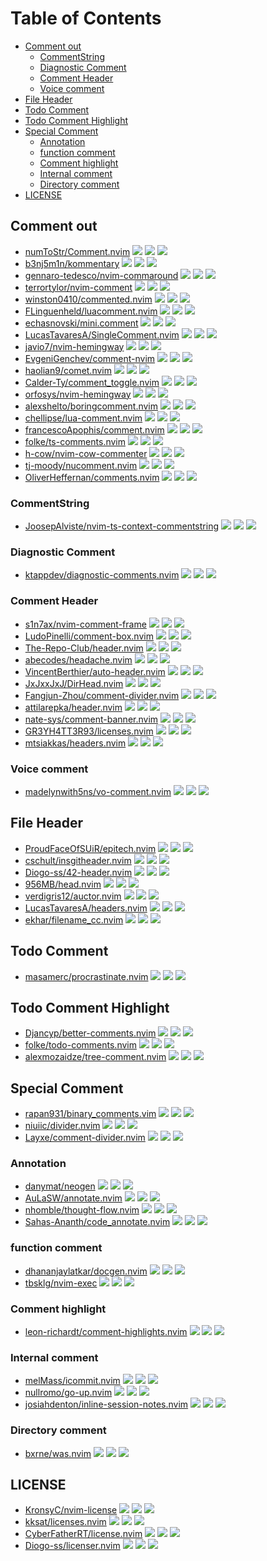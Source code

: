 # Table of Contents

<!-- toc -->

- [Comment out](#comment-out)
  * [CommentString](#commentstring)
  * [Diagnostic Comment](#diagnostic-comment)
  * [Comment Header](#comment-header)
  * [Voice comment](#voice-comment)
- [File Header](#file-header)
- [Todo Comment](#todo-comment)
- [Todo Comment Highlight](#todo-comment-highlight)
- [Special Comment](#special-comment)
  * [Annotation](#annotation)
  * [function comment](#function-comment)
  * [Comment highlight](#comment-highlight)
  * [Internal comment](#internal-comment)
  * [Directory comment](#directory-comment)
- [LICENSE](#license)

<!-- tocstop -->

## Comment out

- [numToStr/Comment.nvim](https://github.com/numToStr/Comment.nvim) ![](https://img.shields.io/github/stars/numToStr/Comment.nvim) ![](https://img.shields.io/github/last-commit/numToStr/Comment.nvim) ![](https://img.shields.io/github/commit-activity/y/numToStr/Comment.nvim)
- [b3nj5m1n/kommentary](https://github.com/b3nj5m1n/kommentary) ![](https://img.shields.io/github/stars/b3nj5m1n/kommentary) ![](https://img.shields.io/github/last-commit/b3nj5m1n/kommentary) ![](https://img.shields.io/github/commit-activity/y/b3nj5m1n/kommentary)
- [gennaro-tedesco/nvim-commaround](https://github.com/gennaro-tedesco/nvim-commaround) ![](https://img.shields.io/github/stars/gennaro-tedesco/nvim-commaround) ![](https://img.shields.io/github/last-commit/gennaro-tedesco/nvim-commaround) ![](https://img.shields.io/github/commit-activity/y/gennaro-tedesco/nvim-commaround)
- [terrortylor/nvim-comment](https://github.com/terrortylor/nvim-comment) ![](https://img.shields.io/github/stars/terrortylor/nvim-comment) ![](https://img.shields.io/github/last-commit/terrortylor/nvim-comment) ![](https://img.shields.io/github/commit-activity/y/terrortylor/nvim-comment)
- [winston0410/commented.nvim](https://github.com/winston0410/commented.nvim) ![](https://img.shields.io/github/stars/winston0410/commented.nvim) ![](https://img.shields.io/github/last-commit/winston0410/commented.nvim) ![](https://img.shields.io/github/commit-activity/y/winston0410/commented.nvim)
- [FLinguenheld/luacomment.nvim](https://github.com/FLinguenheld/luacomment.nvim) ![](https://img.shields.io/github/stars/FLinguenheld/luacomment.nvim) ![](https://img.shields.io/github/last-commit/FLinguenheld/luacomment.nvim) ![](https://img.shields.io/github/commit-activity/y/FLinguenheld/luacomment.nvim)
- [echasnovski/mini.comment](https://github.com/echasnovski/mini.comment) ![](https://img.shields.io/github/stars/echasnovski/mini.comment) ![](https://img.shields.io/github/last-commit/echasnovski/mini.comment) ![](https://img.shields.io/github/commit-activity/y/echasnovski/mini.comment)
- [LucasTavaresA/SingleComment.nvim](https://github.com/LucasTavaresA/SingleComment.nvim) ![](https://img.shields.io/github/stars/LucasTavaresA/SingleComment.nvim) ![](https://img.shields.io/github/last-commit/LucasTavaresA/SingleComment.nvim) ![](https://img.shields.io/github/commit-activity/y/LucasTavaresA/SingleComment.nvim)
- [javio7/nvim-hemingway](https://github.com/javio7/nvim-hemingway) ![](https://img.shields.io/github/stars/javio7/nvim-hemingway) ![](https://img.shields.io/github/last-commit/javio7/nvim-hemingway) ![](https://img.shields.io/github/commit-activity/y/javio7/nvim-hemingway)
- [EvgeniGenchev/comment-nvim](https://github.com/EvgeniGenchev/comment-nvim) ![](https://img.shields.io/github/stars/EvgeniGenchev/comment-nvim) ![](https://img.shields.io/github/last-commit/EvgeniGenchev/comment-nvim) ![](https://img.shields.io/github/commit-activity/y/EvgeniGenchev/comment-nvim)
- [haolian9/comet.nvim](https://github.com/haolian9/comet.nvim) ![](https://img.shields.io/github/stars/haolian9/comet.nvim) ![](https://img.shields.io/github/last-commit/haolian9/comet.nvim) ![](https://img.shields.io/github/commit-activity/y/haolian9/comet.nvim)
- [Calder-Ty/comment_toggle.nvim](https://github.com/Calder-Ty/comment_toggle.nvim) ![](https://img.shields.io/github/stars/Calder-Ty/comment_toggle.nvim) ![](https://img.shields.io/github/last-commit/Calder-Ty/comment_toggle.nvim) ![](https://img.shields.io/github/commit-activity/y/Calder-Ty/comment_toggle.nvim)
- [orfosys/nvim-hemingway](https://github.com/orfosys/nvim-hemingway) ![](https://img.shields.io/github/stars/orfosys/nvim-hemingway) ![](https://img.shields.io/github/last-commit/orfosys/nvim-hemingway) ![](https://img.shields.io/github/commit-activity/y/orfosys/nvim-hemingway)
- [alexshelto/boringcomment.nvim](https://github.com/alexshelto/boringcomment.nvim) ![](https://img.shields.io/github/stars/alexshelto/boringcomment.nvim) ![](https://img.shields.io/github/last-commit/alexshelto/boringcomment.nvim) ![](https://img.shields.io/github/commit-activity/y/alexshelto/boringcomment.nvim)
- [chellipse/lua-comment.nvim](https://github.com/chellipse/lua-comment.nvim) ![](https://img.shields.io/github/stars/chellipse/lua-comment.nvim) ![](https://img.shields.io/github/last-commit/chellipse/lua-comment.nvim) ![](https://img.shields.io/github/commit-activity/y/chellipse/lua-comment.nvim)
- [francescoApophis/comment.nvim](https://github.com/francescoApophis/comment.nvim) ![](https://img.shields.io/github/stars/francescoApophis/comment.nvim) ![](https://img.shields.io/github/last-commit/francescoApophis/comment.nvim) ![](https://img.shields.io/github/commit-activity/y/francescoApophis/comment.nvim)
- [folke/ts-comments.nvim](https://github.com/folke/ts-comments.nvim) ![](https://img.shields.io/github/stars/folke/ts-comments.nvim) ![](https://img.shields.io/github/last-commit/folke/ts-comments.nvim) ![](https://img.shields.io/github/commit-activity/y/folke/ts-comments.nvim)
- [h-cow/nvim-cow-commenter](https://github.com/h-cow/nvim-cow-commenter) ![](https://img.shields.io/github/stars/h-cow/nvim-cow-commenter) ![](https://img.shields.io/github/last-commit/h-cow/nvim-cow-commenter) ![](https://img.shields.io/github/commit-activity/y/h-cow/nvim-cow-commenter)
- [tj-moody/nucomment.nvim](https://github.com/tj-moody/nucomment.nvim) ![](https://img.shields.io/github/stars/tj-moody/nucomment.nvim) ![](https://img.shields.io/github/last-commit/tj-moody/nucomment.nvim) ![](https://img.shields.io/github/commit-activity/y/tj-moody/nucomment.nvim)
- [OliverHeffernan/comments.nvim](https://github.com/OliverHeffernan/comments.nvim) ![](https://img.shields.io/github/stars/OliverHeffernan/comments.nvim) ![](https://img.shields.io/github/last-commit/OliverHeffernan/comments.nvim) ![](https://img.shields.io/github/commit-activity/y/OliverHeffernan/comments.nvim)

### CommentString

- [JoosepAlviste/nvim-ts-context-commentstring](https://github.com/JoosepAlviste/nvim-ts-context-commentstring) ![](https://img.shields.io/github/stars/JoosepAlviste/nvim-ts-context-commentstring) ![](https://img.shields.io/github/last-commit/JoosepAlviste/nvim-ts-context-commentstring) ![](https://img.shields.io/github/commit-activity/y/JoosepAlviste/nvim-ts-context-commentstring)

### Diagnostic Comment

- [ktappdev/diagnostic-comments.nvim](https://github.com/ktappdev/diagnostic-comments.nvim) ![](https://img.shields.io/github/stars/ktappdev/diagnostic-comments.nvim) ![](https://img.shields.io/github/last-commit/ktappdev/diagnostic-comments.nvim) ![](https://img.shields.io/github/commit-activity/y/ktappdev/diagnostic-comments.nvim)

### Comment Header

- [s1n7ax/nvim-comment-frame](https://github.com/s1n7ax/nvim-comment-frame) ![](https://img.shields.io/github/stars/s1n7ax/nvim-comment-frame) ![](https://img.shields.io/github/last-commit/s1n7ax/nvim-comment-frame) ![](https://img.shields.io/github/commit-activity/y/s1n7ax/nvim-comment-frame)
- [LudoPinelli/comment-box.nvim](https://github.com/LudoPinelli/comment-box.nvim) ![](https://img.shields.io/github/stars/LudoPinelli/comment-box.nvim) ![](https://img.shields.io/github/last-commit/LudoPinelli/comment-box.nvim) ![](https://img.shields.io/github/commit-activity/y/LudoPinelli/comment-box.nvim)
- [The-Repo-Club/header.nvim](https://github.com/The-Repo-Club/header.nvim) ![](https://img.shields.io/github/stars/The-Repo-Club/header.nvim) ![](https://img.shields.io/github/last-commit/The-Repo-Club/header.nvim) ![](https://img.shields.io/github/commit-activity/y/The-Repo-Club/header.nvim)
- [abecodes/headache.nvim](https://github.com/abecodes/headache.nvim) ![](https://img.shields.io/github/stars/abecodes/headache.nvim) ![](https://img.shields.io/github/last-commit/abecodes/headache.nvim) ![](https://img.shields.io/github/commit-activity/y/abecodes/headache.nvim)
- [VincentBerthier/auto-header.nvim](https://github.com/VincentBerthier/auto-header.nvim) ![](https://img.shields.io/github/stars/VincentBerthier/auto-header.nvim) ![](https://img.shields.io/github/last-commit/VincentBerthier/auto-header.nvim) ![](https://img.shields.io/github/commit-activity/y/VincentBerthier/auto-header.nvim)
- [JxJxxJxJ/DirHead.nvim](https://github.com/JxJxxJxJ/DirHead.nvim) ![](https://img.shields.io/github/stars/JxJxxJxJ/DirHead.nvim) ![](https://img.shields.io/github/last-commit/JxJxxJxJ/DirHead.nvim) ![](https://img.shields.io/github/commit-activity/y/JxJxxJxJ/DirHead.nvim)
- [Fangjun-Zhou/comment-divider.nvim](https://github.com/Fangjun-Zhou/comment-divider.nvim) ![](https://img.shields.io/github/stars/Fangjun-Zhou/comment-divider.nvim) ![](https://img.shields.io/github/last-commit/Fangjun-Zhou/comment-divider.nvim) ![](https://img.shields.io/github/commit-activity/y/Fangjun-Zhou/comment-divider.nvim)
- [attilarepka/header.nvim](https://github.com/attilarepka/header.nvim) ![](https://img.shields.io/github/stars/attilarepka/header.nvim) ![](https://img.shields.io/github/last-commit/attilarepka/header.nvim) ![](https://img.shields.io/github/commit-activity/y/attilarepka/header.nvim)
- [nate-sys/comment-banner.nvim](https://github.com/nate-sys/comment-banner.nvim) ![](https://img.shields.io/github/stars/nate-sys/comment-banner.nvim) ![](https://img.shields.io/github/last-commit/nate-sys/comment-banner.nvim) ![](https://img.shields.io/github/commit-activity/y/nate-sys/comment-banner.nvim)
- [GR3YH4TT3R93/licenses.nvim](https://github.com/GR3YH4TT3R93/licenses.nvim) ![](https://img.shields.io/github/stars/GR3YH4TT3R93/licenses.nvim) ![](https://img.shields.io/github/last-commit/GR3YH4TT3R93/licenses.nvim) ![](https://img.shields.io/github/commit-activity/y/GR3YH4TT3R93/licenses.nvim)
- [mtsiakkas/headers.nvim](https://github.com/mtsiakkas/headers.nvim) ![](https://img.shields.io/github/stars/mtsiakkas/headers.nvim) ![](https://img.shields.io/github/last-commit/mtsiakkas/headers.nvim) ![](https://img.shields.io/github/commit-activity/y/mtsiakkas/headers.nvim)

### Voice comment

- [madelynwith5ns/vo-comment.nvim](https://github.com/madelynwith5ns/vo-comment.nvim) ![](https://img.shields.io/github/stars/madelynwith5ns/vo-comment.nvim) ![](https://img.shields.io/github/last-commit/madelynwith5ns/vo-comment.nvim) ![](https://img.shields.io/github/commit-activity/y/madelynwith5ns/vo-comment.nvim)

## File Header

- [ProudFaceOfSUiR/epitech.nvim](https://github.com/ProudFaceOfSUiR/epitech.nvim) ![](https://img.shields.io/github/stars/ProudFaceOfSUiR/epitech.nvim) ![](https://img.shields.io/github/last-commit/ProudFaceOfSUiR/epitech.nvim) ![](https://img.shields.io/github/commit-activity/y/ProudFaceOfSUiR/epitech.nvim)
- [cschult/insgitheader.nvim](https://github.com/cschult/insgitheader.nvim) ![](https://img.shields.io/github/stars/cschult/insgitheader.nvim) ![](https://img.shields.io/github/last-commit/cschult/insgitheader.nvim) ![](https://img.shields.io/github/commit-activity/y/cschult/insgitheader.nvim)
- [Diogo-ss/42-header.nvim](https://github.com/Diogo-ss/42-header.nvim) ![](https://img.shields.io/github/stars/Diogo-ss/42-header.nvim) ![](https://img.shields.io/github/last-commit/Diogo-ss/42-header.nvim) ![](https://img.shields.io/github/commit-activity/y/Diogo-ss/42-header.nvim)
- [956MB/head.nvim](https://github.com/956MB/head.nvim) ![](https://img.shields.io/github/stars/956MB/head.nvim) ![](https://img.shields.io/github/last-commit/956MB/head.nvim) ![](https://img.shields.io/github/commit-activity/y/956MB/head.nvim)
- [verdigris12/auctor.nvim](https://github.com/verdigris12/auctor.nvim) ![](https://img.shields.io/github/stars/verdigris12/auctor.nvim) ![](https://img.shields.io/github/last-commit/verdigris12/auctor.nvim) ![](https://img.shields.io/github/commit-activity/y/verdigris12/auctor.nvim)
- [LucasTavaresA/headers.nvim](https://github.com/LucasTavaresA/headers.nvim) ![](https://img.shields.io/github/stars/LucasTavaresA/headers.nvim) ![](https://img.shields.io/github/last-commit/LucasTavaresA/headers.nvim) ![](https://img.shields.io/github/commit-activity/y/LucasTavaresA/headers.nvim)
- [ekhar/filename_cc.nvim](https://github.com/ekhar/filename_cc.nvim) ![](https://img.shields.io/github/stars/ekhar/filename_cc.nvim) ![](https://img.shields.io/github/last-commit/ekhar/filename_cc.nvim) ![](https://img.shields.io/github/commit-activity/y/ekhar/filename_cc.nvim)

## Todo Comment

- [masamerc/procrastinate.nvim](https://github.com/masamerc/procrastinate.nvim) ![](https://img.shields.io/github/stars/masamerc/procrastinate.nvim) ![](https://img.shields.io/github/last-commit/masamerc/procrastinate.nvim) ![](https://img.shields.io/github/commit-activity/y/masamerc/procrastinate.nvim)

## Todo Comment Highlight

- [Djancyp/better-comments.nvim](https://github.com/Djancyp/better-comments.nvim) ![](https://img.shields.io/github/stars/Djancyp/better-comments.nvim) ![](https://img.shields.io/github/last-commit/Djancyp/better-comments.nvim) ![](https://img.shields.io/github/commit-activity/y/Djancyp/better-comments.nvim)
- [folke/todo-comments.nvim](https://github.com/folke/todo-comments.nvim) ![](https://img.shields.io/github/stars/folke/todo-comments.nvim) ![](https://img.shields.io/github/last-commit/folke/todo-comments.nvim) ![](https://img.shields.io/github/commit-activity/y/folke/todo-comments.nvim)
- [alexmozaidze/tree-comment.nvim](https://github.com/alexmozaidze/tree-comment.nvim) ![](https://img.shields.io/github/stars/alexmozaidze/tree-comment.nvim) ![](https://img.shields.io/github/last-commit/alexmozaidze/tree-comment.nvim) ![](https://img.shields.io/github/commit-activity/y/alexmozaidze/tree-comment.nvim)

## Special Comment

- [rapan931/binary_comments.vim](https://github.com/rapan931/binary_comments.vim) ![](https://img.shields.io/github/stars/rapan931/binary_comments.vim) ![](https://img.shields.io/github/last-commit/rapan931/binary_comments.vim) ![](https://img.shields.io/github/commit-activity/y/rapan931/binary_comments.vim)
- [niuiic/divider.nvim](https://github.com/niuiic/divider.nvim) ![](https://img.shields.io/github/stars/niuiic/divider.nvim) ![](https://img.shields.io/github/last-commit/niuiic/divider.nvim) ![](https://img.shields.io/github/commit-activity/y/niuiic/divider.nvim)
- [Layxe/comment-divider.nvim](https://github.com/Layxe/comment-divider.nvim) ![](https://img.shields.io/github/stars/Layxe/comment-divider.nvim) ![](https://img.shields.io/github/last-commit/Layxe/comment-divider.nvim) ![](https://img.shields.io/github/commit-activity/y/Layxe/comment-divider.nvim)

### Annotation

- [danymat/neogen](https://github.com/danymat/neogen) ![](https://img.shields.io/github/stars/danymat/neogen) ![](https://img.shields.io/github/last-commit/danymat/neogen) ![](https://img.shields.io/github/commit-activity/y/danymat/neogen)
- [AuLaSW/annotate.nvim](https://github.com/AuLaSW/annotate.nvim) ![](https://img.shields.io/github/stars/AuLaSW/annotate.nvim) ![](https://img.shields.io/github/last-commit/AuLaSW/annotate.nvim) ![](https://img.shields.io/github/commit-activity/y/AuLaSW/annotate.nvim)
- [nhomble/thought-flow.nvim](https://github.com/nhomble/thought-flow.nvim) ![](https://img.shields.io/github/stars/nhomble/thought-flow.nvim) ![](https://img.shields.io/github/last-commit/nhomble/thought-flow.nvim) ![](https://img.shields.io/github/commit-activity/y/nhomble/thought-flow.nvim)
- [Sahas-Ananth/code_annotate.nvim](https://github.com/Sahas-Ananth/code_annotate.nvim) ![](https://img.shields.io/github/stars/Sahas-Ananth/code_annotate.nvim) ![](https://img.shields.io/github/last-commit/Sahas-Ananth/code_annotate.nvim) ![](https://img.shields.io/github/commit-activity/y/Sahas-Ananth/code_annotate.nvim)

### function comment

- [dhananjaylatkar/docgen.nvim](https://github.com/dhananjaylatkar/docgen.nvim) ![](https://img.shields.io/github/stars/dhananjaylatkar/docgen.nvim) ![](https://img.shields.io/github/last-commit/dhananjaylatkar/docgen.nvim) ![](https://img.shields.io/github/commit-activity/y/dhananjaylatkar/docgen.nvim)
- [tbsklg/nvim-exec](https://github.com/tbsklg/nvim-exec) ![](https://img.shields.io/github/stars/tbsklg/nvim-exec) ![](https://img.shields.io/github/last-commit/tbsklg/nvim-exec) ![](https://img.shields.io/github/commit-activity/y/tbsklg/nvim-exec)

### Comment highlight

- [leon-richardt/comment-highlights.nvim](https://github.com/leon-richardt/comment-highlights.nvim) ![](https://img.shields.io/github/stars/leon-richardt/comment-highlights.nvim) ![](https://img.shields.io/github/last-commit/leon-richardt/comment-highlights.nvim) ![](https://img.shields.io/github/commit-activity/y/leon-richardt/comment-highlights.nvim)

### Internal comment

- [melMass/icommit.nvim](https://github.com/melMass/icommit.nvim) ![](https://img.shields.io/github/stars/melMass/icommit.nvim) ![](https://img.shields.io/github/last-commit/melMass/icommit.nvim) ![](https://img.shields.io/github/commit-activity/y/melMass/icommit.nvim)
- [nullromo/go-up.nvim](https://github.com/nullromo/go-up.nvim) ![](https://img.shields.io/github/stars/nullromo/go-up.nvim) ![](https://img.shields.io/github/last-commit/nullromo/go-up.nvim) ![](https://img.shields.io/github/commit-activity/y/nullromo/go-up.nvim)
- [josiahdenton/inline-session-notes.nvim](https://github.com/josiahdenton/inline-session-notes.nvim) ![](https://img.shields.io/github/stars/josiahdenton/inline-session-notes.nvim) ![](https://img.shields.io/github/last-commit/josiahdenton/inline-session-notes.nvim) ![](https://img.shields.io/github/commit-activity/y/josiahdenton/inline-session-notes.nvim)

### Directory comment

- [bxrne/was.nvim](https://github.com/bxrne/was.nvim) ![](https://img.shields.io/github/stars/bxrne/was.nvim) ![](https://img.shields.io/github/last-commit/bxrne/was.nvim) ![](https://img.shields.io/github/commit-activity/y/bxrne/was.nvim)

## LICENSE

- [KronsyC/nvim-license](https://github.com/KronsyC/nvim-license) ![](https://img.shields.io/github/stars/KronsyC/nvim-license) ![](https://img.shields.io/github/last-commit/KronsyC/nvim-license) ![](https://img.shields.io/github/commit-activity/y/KronsyC/nvim-license)
- [kksat/licenses.nvim](https://github.com/kksat/licenses.nvim) ![](https://img.shields.io/github/stars/kksat/licenses.nvim) ![](https://img.shields.io/github/last-commit/kksat/licenses.nvim) ![](https://img.shields.io/github/commit-activity/y/kksat/licenses.nvim)
- [CyberFatherRT/license.nvim](https://github.com/CyberFatherRT/license.nvim) ![](https://img.shields.io/github/stars/CyberFatherRT/license.nvim) ![](https://img.shields.io/github/last-commit/CyberFatherRT/license.nvim) ![](https://img.shields.io/github/commit-activity/y/CyberFatherRT/license.nvim)
- [Diogo-ss/licenser.nvim](https://github.com/Diogo-ss/licenser.nvim) ![](https://img.shields.io/github/stars/Diogo-ss/licenser.nvim) ![](https://img.shields.io/github/last-commit/Diogo-ss/licenser.nvim) ![](https://img.shields.io/github/commit-activity/y/Diogo-ss/licenser.nvim)
